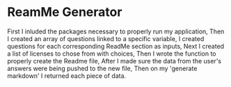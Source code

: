 # ReamMe Generator
First I inluded the packages necessary to properly run my application,
Then I created an array of questions linked to a specific variable,
I created questions for each corresponding ReadMe section as inputs,
Next I created a list of licenses to chose from with choices,
Then I wrote the function to properly create the Readme file,
After I made sure the data from the user's answers were being pushed to the new file,
Then on my 'generate markdown' I returned each piece of data.

<link href="https://drive.google.com/file/d/1B_5u8hwVyuadeS-N7XQWm0nao__sRFke/view?usp=sharing">

